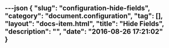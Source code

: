 ---json
{
    "slug": "configuration-hide-fields",
    "category": "document.configuration",
    "tag": [],
    "layout": "docs-item.html",
    "title": "Hide Fields",
    "description": "",
    "date": "2016-08-26 17:21:02"
}
---
